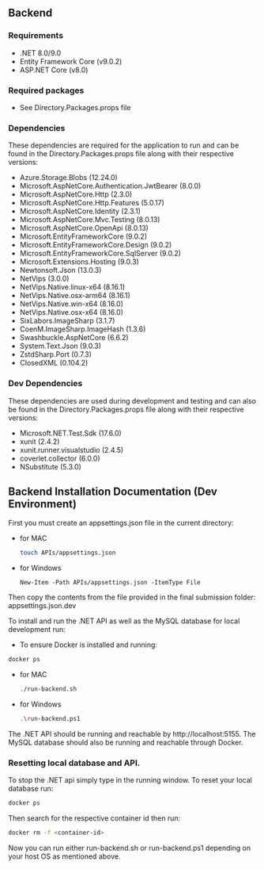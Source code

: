 ## Backend

### Requirements
- .NET 8.0/9.0
- Entity Framework Core (v9.0.2)
- ASP.NET Core (v8.0)

### Required packages
- See Directory.Packages.props file

### Dependencies
These dependencies are required for the application to run and can be found in the Directory.Packages.props file along with their respective versions:
- Azure.Storage.Blobs (12.24.0)
- Microsoft.AspNetCore.Authentication.JwtBearer (8.0.0)
- Microsoft.AspNetCore.Http (2.3.0)
- Microsoft.AspNetCore.Http.Features (5.0.17)
- Microsoft.AspNetCore.Identity (2.3.1)
- Microsoft.AspNetCore.Mvc.Testing (8.0.13)
- Microsoft.AspNetCore.OpenApi (8.0.13)
- Microsoft.EntityFrameworkCore (9.0.2)
- Microsoft.EntityFrameworkCore.Design (9.0.2)
- Microsoft.EntityFrameworkCore.SqlServer (9.0.2)
- Microsoft.Extensions.Hosting (9.0.3)
- Newtonsoft.Json (13.0.3)
- NetVips (3.0.0)
- NetVips.Native.linux-x64 (8.16.1)
- NetVips.Native.osx-arm64 (8.16.1)
- NetVips.Native.win-x64 (8.16.0)
- NetVips.Native.osx-x64 (8.16.0)
- SixLabors.ImageSharp (3.1.7)
- CoenM.ImageSharp.ImageHash (1.3.6)
- Swashbuckle.AspNetCore (6.6.2)
- System.Text.Json (9.0.3)
- ZstdSharp.Port (0.7.3)
- ClosedXML (0.104.2)

### Dev Dependencies
These dependencies are used during development and testing and can also be found in the Directory.Packages.props file along with their respective versions:
- Microsoft.NET.Test.Sdk (17.6.0)
- xunit (2.4.2)
- xunit.runner.visualstudio (2.4.5)
- coverlet.collector (6.0.0)
- NSubstitute (5.3.0)

## Backend Installation Documentation (Dev Environment)

First you must create an appsettings.json file in the current directory:
- for MAC
  ```bash
  touch APIs/appsettings.json
  ```
- for Windows
  ```
  New-Item -Path APIs/appsettings.json -ItemType File
  ```

Then copy the contents from the file provided in the final submission folder: appsettings.json.dev

To install and run the .NET API as well as the MySQL database for local development run:

- To ensure Docker is installed and running:
```bash
docker ps
```

- for MAC
  ```bash
  ./run-backend.sh
  ```

- for Windows
  ```bash
  .\run-backend.ps1
  ```

The .NET API should be running and reachable by http://localhost:5155. The MySQL database should also be running and reachable through Docker.

### Resetting local database and API.
To stop the .NET api simply type <ctrc-c> in the running window. To reset your local database run:
```bash
docker ps
```

Then search for the respective container id then run:
```bash
docker rm -f <container-id>
```

Now you can run either run-backend.sh or run-backend.ps1 depending on your host OS as mentioned above.
